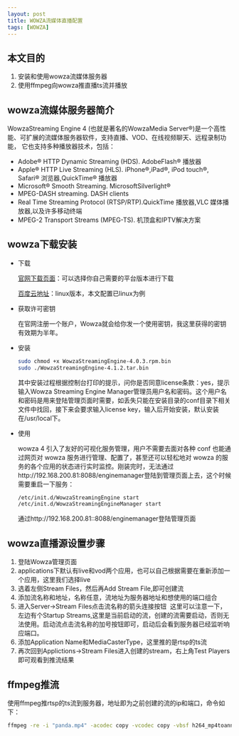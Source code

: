 ```yaml
---
layout: post
title: WOWZA流媒体直播配置
tags: [WOWZA]
---
```


## 本文目的

1. 安装和使用wowza流媒体服务器
2. 使用ffmpeg向wowza推直播ts流并播放

## wowza流媒体服务器简介

WowzaStreaming Engine 4 (也就是著名的WowzaMedia Server®)是一个高性能、可扩展的流媒体服务器软件，支持直播、VOD、在线视频聊天、远程录制功能， 它也支持多种播放器技术，包括：

* Adobe® HTTP Dynamic Streaming (HDS). AdobeFlash® 播放器
* Apple® HTTP Live Streaming (HLS). iPhone®,iPad®, iPod touch®, Safari® 浏览器,QuickTime® 播放器
* Microsoft® Smooth Streaming. MicrosoftSilverlight®
* MPEG-DASH streaming. DASH clients
* Real Time Streaming Protocol (RTSP/RTP).QuickTime 播放器,VLC 媒体播放器,以及许多移动终端
* MPEG-2 Transport Streams (MPEG-TS). 机顶盒和IPTV解决方案
<!-- more -->

## wowza下载安装
* 下载

	[官网下载页面](http://www.wowza.com/pricing/installer)：可以选择你自己需要的平台版本进行下载

	[百度云地址](http://pan.baidu.com/s/1c0hfgOC)：linux版本，本文配置已linux为例

* 获取许可密钥

	在官网注册一个账户，Wowza就会给你发一个使用密钥，我这里获得的密钥有效期为半年。

* 安装 

	```bash
	sudo chmod +x WowzaStreamingEngine-4.0.3.rpm.bin 
	sudo ./WowzaStreamingEngine-4.1.2.tar.bin
	```

	其中安装过程根据控制台打印的提示，问你是否同意license条款：yes，提示输入Wowza Streaming Engine Manager管理员用户名和密码。这个用户名和密码是用来登陆管理页面时需要，如丢失只能在安装目录的conf目录下相关文件中找回，接下来会要求输入license key，输入后开始安装，默认安装在/usr/local下。

* 使用

	wowza 4 引入了友好的可视化服务管理，用户不需要去面对各种 conf 也能通过网页对 wowza 服务进行管理、配置了，甚至还可以轻松地对 wowza 的服务的各个应用的状态进行实时监控。刚装完时，无法通过http://192.168.200.81:8088/enginemanager登陆到管理页面上去，这个时候需要重启一下服务：

	```bash
	/etc/init.d/WowzaStreamingEngine start
	/etc/init.d/WowzaStreamingEngineManager start
	```

	通过http://192.168.200.81::8088/enginemanager登陆管理页面
	<img src="http://7j1zu0.com1.z0.glb.clouddn.com/wowzalogin.jpg" alt="">

## wowza直播源设置步骤

1. 登陆Wowza管理页面
2. applications下默认有live和vod两个应用，也可以自己根据需要在重新添加一个应用，这里我们选择live
	<img src="http://7j1zu0.com1.z0.glb.clouddn.com/wowzapic1.jpg" alt="">
3. 选着左侧Stream Files，然后再Add Stream File,即可创建流
	<img src="http://7j1zu0.com1.z0.glb.clouddn.com/wowzapic2.jpg" alt="">
4. 添加流名称和地址，名称任意，流地址为服务器地址和想使用的端口组合
	<img src="http://7j1zu0.com1.z0.glb.clouddn.com/wowzapic3.jpg" alt="">
5. 进入Server->Stream Files点击流名称的箭头连接按钮
	<img src="http://7j1zu0.com1.z0.glb.clouddn.com/wowzapic4.jpg" alt="">
	这里可以注意一下，左边有个Startup Streams,这里是当前启动的流，创建的流需要启动，否则无法使用。启动流点击流名称的加号按钮即可，启动后会看到服务器已经监听响应端口。
6. 添加Application Name和MediaCasterType，这里推的是rtsp的ts流
	<img src="http://7j1zu0.com1.z0.glb.clouddn.com/wowzapic5.jpg" alt="">
7. 再次回到Applictions->Stream Files进入创建的stream，右上角Test Players即可观看到推流结果
	<img src="http://7j1zu0.com1.z0.glb.clouddn.com/wowzapic6.jpg" alt="">

## ffmpeg推流

使用ffmpeg推rtsp的ts流到服务器，地址即为之前创建的流的ip和端口，命令如下：

```bash
ffmpeg -re -i "panda.mp4" -acodec copy -vcodec copy -vbsf h264_mp4toannexb -f mpegts udp://192.168.200.81:5004?pkt_size=1316
```
